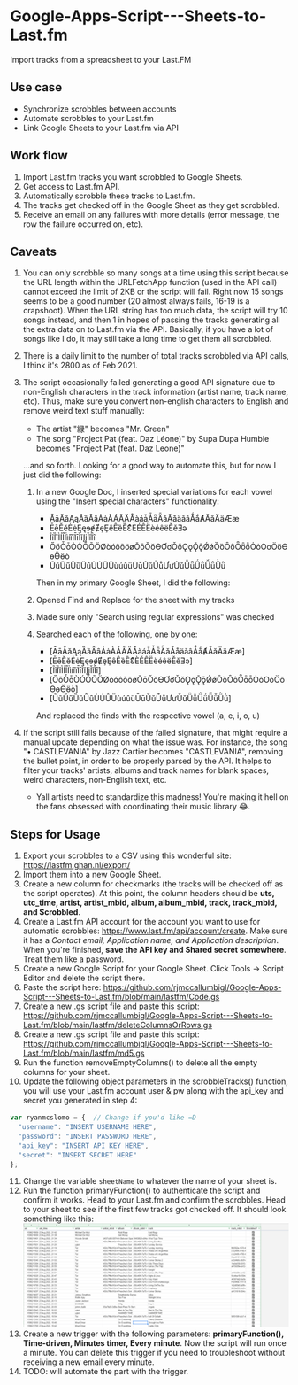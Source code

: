 # Google-Apps-Script---Sheets-to-Last.fm
Import tracks from a spreadsheet to your Last.FM

## Use case

* Synchronize scrobbles between accounts
* Automate scrobbles to your Last.fm
* Link Google Sheets to your Last.fm via API

## Work flow
1. Import Last.fm tracks you want scrobbled to Google Sheets.
2. Get access to Last.fm API.
3. Automatically scrobble these tracks to Last.fm.
4. The tracks get checked off in the Google Sheet as they get scrobbled.
5. Receive an email on any failures with more details (error message, the row the failure occurred on, etc).

## Caveats

1. You can only scrobble so many songs at a time using this script because the URL length within the URLFetchApp function (used in the API call) cannot exceed the limit of 2KB or the script will fail. Right now 15 songs seems to be a good number (20 almost always fails, 16-19 is a crapshoot). When the URL string has too much data, the script will try 10 songs instead, and then 1 in hopes of passing the tracks generating all the extra data on to Last.fm via the API. Basically, if you have a lot of songs like I do, it may still take a long time to get them all scrobbled.
2. There is a daily limit to the number of total tracks scrobbled via API calls, I think it's 2800 as of Feb 2021.
3. The script occasionally failed generating a good API signature due to non-English characters in the track information (artist name, track name, etc). Thus, make sure you convert non-english characters to English and remove weird text stuff manually:
   * The artist "緑" becomes "Mr. Green"
   * The song "Project Pat (feat. Daz Léone)" by Supa Dupa Humble becomes "Project Pat (feat. Daz Leone)"
   
    ...and so forth. Looking for a good way to automate this, but for now I just did the following:
  
   1. In a new Google Doc, I inserted special variations for each vowel using the "Insert special characters" functionality:

      * ĀāĂăĄąȀȁȂȃȦȧÀÁÃÄÅàáǡǠǟǞǎǍåäãâǺǻȺӐӑӒӓӔӕ
      * ĒēĔĕĖėĘęɘɇɆȩȨȇȆȅȄƐͤÈÉÊËèéêëĚěƎǝ
      * ĨĩȈȉÌÍÎÏìíîïĪīĬĭĮįǏǐȊȋ
      * ŐőȰȱÒÓÔÕÖØòóôõöøŌōŎŏƟƠơǑǒǪǫǬǭǾǿȌȍȎȏȪȫȭȮȯОоӦӧӨөӪӫò
      * ŨũŰűȔȕȖȗÙÚÛÜùúûüŪūŬŭŮůƯưǓǔǕǖǗǘǙǚǛǜ

      Then in my primary Google Sheet, I did the following:

   1. Opened Find and Replace for the sheet with my tracks
   2. Made sure only "Search using regular expressions" was checked
   3. Searched each of the following, one by one:

       * [ĀāĂăĄąȀȁȂȃȦȧÀÁÃÄÅàáǡǠǟǞǎǍåäãâǺǻȺӐӑӒӓӔӕ]
       * [ĒēĔĕĖėĘęɘɇɆȩȨȇȆȅȄƐͤÈÉÊËèéêëĚěƎǝ]
       * [ĨĩȈȉÌÍÎÏìíîïĪīĬĭĮįǏǐȊȋ]
       * [ŐőȰȱÒÓÔÕÖØòóôõöøŌōŎŏƟƠơǑǒǪǫǬǭǾǿȌȍȎȏȪȫȭȮȯОоӦӧӨөӪӫò]
       * [ŨũŰűȔȕȖȗÙÚÛÜùúûüŪūŬŭŮůƯưǓǔǕǖǗǘǙǚǛǜ]

        And replaced the finds with the respective vowel (a, e, i, o, u)

4. If the script still fails because of the failed signature, that might require a manual update depending on what the issue was. For instance, the song "• CASTLEVANIA" by Jazz Cartier becomes "CASTLEVANIA", removing the bullet point, in order to be properly parsed by the API. It helps to filter your tracks' artists, albums and track names for blank spaces, weird characters, non-English text, etc. 

      * Yall artists need to standardize this madness! You're making it hell on the fans obsessed with coordinating their music library 😂.

## Steps for Usage
1. Export your scrobbles to a CSV using this wonderful site: https://lastfm.ghan.nl/export/
2. Import them into a new Google Sheet.
3. Create a new column for checkmarks (the tracks will be checked off as the script operates). At this point, the column headers should be **uts, utc_time, artist, artist_mbid, album, album_mbid, track, track_mbid, and Scrobbled**.
4. Create a Last.fm API account for the account you want to use for automatic scrobbles: https://www.last.fm/api/account/create. Make sure it has a _Contact email, Application name, and Application description_. When you're finished, **save the API key and Shared secret somewhere**. Treat them like a password.
5. Create a new Google Script for your Google Sheet. Click Tools -> Script Editor and delete the script there. 
6. Paste the script here: https://github.com/rjmccallumbigl/Google-Apps-Script---Sheets-to-Last.fm/blob/main/lastfm/Code.gs
7. Create a new .gs script file and paste this script: https://github.com/rjmccallumbigl/Google-Apps-Script---Sheets-to-Last.fm/blob/main/lastfm/deleteColumnsOrRows.gs
8. Create a new .gs script file and paste this script: https://github.com/rjmccallumbigl/Google-Apps-Script---Sheets-to-Last.fm/blob/main/lastfm/md5.gs
9. Run the function removeEmptyColumns() to delete all the empty columns for your sheet.
10. Update the following object parameters in the scrobbleTracks() function, you will use your Last.fm account user & pw along with the api_key and secret you generated in step 4:
  ```javascript
  var ryanmcslomo = {  // Change if you'd like =D
    "username": "INSERT USERNAME HERE",
    "password": "INSERT PASSWORD HERE",
    "api_key": "INSERT API KEY HERE",
    "secret": "INSERT SECRET HERE"
  };
  ```
11. Change the variable `sheetName` to whatever the name of your sheet is. 
12. Run the function primaryFunction() to authenticate the script and confirm it works. Head to your Last.fm and confirm the scrobbles. Head to your sheet to see if the first few tracks got checked off. It should look something like this: 
![screenshot of my sheet](https://raw.githubusercontent.com/rjmccallumbigl/Google-Apps-Script---Sheets-to-Last.fm/main/screenshot.png)
13. Create a new trigger with the following parameters: **primaryFunction(), Time-driven, Minutes timer, Every minute**. Now the script will run once a minute. You can delete this trigger if you need to troubleshoot without receiving a new email every minute.
14. TODO: will automate the part with the trigger.
